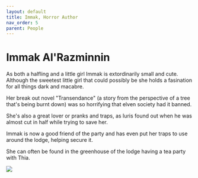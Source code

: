```yaml
---
layout: default
title: Immak, Horror Author
nav_order: 5
parent: People
---
```


# Immak Al'Razminnin

As both a halfling and a little girl Immak is extordinarily small and cute. Although the sweetest little girl that could possibly be she holds a fasination for all things dark and macabre.

Her break out novel "Transendance" (a story from the perspective of a tree that's being burnt down) was so horrifying that elven society had it banned.

She's also a great lover or pranks and traps, as Iuris found out when he was almost cut in half while trying to save her.

Immak is now a good friend of the party and has even put her traps to use around the lodge, helping secure it.

She can often be found in the greenhouse of the lodge having a tea party with Thia.

![](/doloria/img/immak.jpeg)